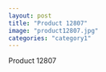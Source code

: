 ```yaml
---
layout: post
title: "Product 12807"
image: "product12807.jpg"
categories: "category1"
---
```

Product 12807
